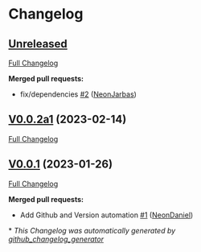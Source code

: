 # Changelog

## [Unreleased](https://github.com/OpenVoiceOS/ovos-ocp-youtube-plugin/tree/HEAD)

[Full Changelog](https://github.com/OpenVoiceOS/ovos-ocp-youtube-plugin/compare/V0.0.2a1...HEAD)

**Merged pull requests:**

- fix/dependencies [\#2](https://github.com/OpenVoiceOS/ovos-ocp-youtube-plugin/pull/2) ([NeonJarbas](https://github.com/NeonJarbas))

## [V0.0.2a1](https://github.com/OpenVoiceOS/ovos-ocp-youtube-plugin/tree/V0.0.2a1) (2023-02-14)

[Full Changelog](https://github.com/OpenVoiceOS/ovos-ocp-youtube-plugin/compare/V0.0.1...V0.0.2a1)

## [V0.0.1](https://github.com/OpenVoiceOS/ovos-ocp-youtube-plugin/tree/V0.0.1) (2023-01-26)

[Full Changelog](https://github.com/OpenVoiceOS/ovos-ocp-youtube-plugin/compare/908909a377c3f57b65a4440e915ea53f10b6190a...V0.0.1)

**Merged pull requests:**

- Add Github and Version automation [\#1](https://github.com/OpenVoiceOS/ovos-ocp-youtube-plugin/pull/1) ([NeonDaniel](https://github.com/NeonDaniel))



\* *This Changelog was automatically generated by [github_changelog_generator](https://github.com/github-changelog-generator/github-changelog-generator)*
